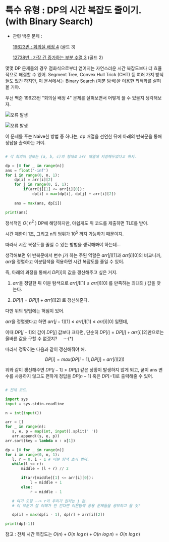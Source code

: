 # 특수 유형 : DP의 시간 복잡도 줄이기. (with Binary Search)

- 관련 백준 문제 : 

  [19623번 : 회의실 배정 4](https://www.acmicpc.net/problem/19623) (골드 3)

  [12738번 : 가장 긴 증가하는 부분 수열 3](https://www.acmicpc.net/problem/12738) (골드 2)  



몇몇 DP 문제들의 경우 점화식으로부터 얻어지는 자연스러운 시간 복잡도보다 더 효율적으로 해결할 수 있어. Segment Tree, Convex Hull Trick (CHT) 등 여러 가지 방식들도 있긴 하지만, 이 문서에서는 Binary Search (이분 탐색)을 이용한 최적화를 살펴볼 거야.


우선 백준 19623번 "회의실 배정 4" 문제를 살펴보면서 어떻게 풀 수 있을지 생각해보자. 

![오류 발생](../Algorithm/Images/19623.JPG)

![오류 발생](../Algorithm/Images/19623_2.JPG) 


이 문제를 푸는 Naive한 방법 중 하나는, dp 배열을 선언한 뒤에 아래의 반복문을 통해 정답을 출력하는 거야. 

```python

# 각 회의의 정보는 (a, b, c)의 형태로 arr 배열에 저장해두었다고 하자. 

dp = [0 for _ in range(n)]
ans = float('-inf')
for i in range(0, n, 1):
    dp[i] = arr[i][2]
    for j in range(0, i, 1): 
        if(arr[j][1] <= arr[i][0]): 
            dp[i] = max(dp[i], dp[j] + arr[i][2])
    
    ans = max(ans, dp[i]) 

print(ans)   
```

정석적인 $O$( $n^2$ ) DP에 해당하지만, 아쉽게도 위 코드를 제출하면 TLE를 받아. 

시간 제한이 1초, 그리고 n의 범위가 $10^{5}$ 까지 가능하기 때문이지. 


따라서 시간 복잡도를 줄일 수 있는 방법을 생각해봐야 하는데... 

생각해보면 위 반복문에서 변수 $j$가 하는 주된 역할은 $arr[j][1]$과 
$arr[i][0]$의 비교니까, $arr$을 정렬하고 이분탐색을 적용하면 시간 복잡도를 줄일 수 있어.

즉, 아래의 과정을 통해서 $DP[i]$의 값을 갱신해주고 싶은 거지. 

1. $arr$을 정렬한 뒤 이분 탐색으로 $arr[j][1] \leq arr[i][0]$ 를 만족하는 최대의 $j$ 값을 찾는다.

2. $DP[i] = DP[j] + arr[i][2]$ 로 갱신해준다. 


다만 위의 방법에는 허점이 있어. 

$arr$을 정렬했다고 하면 $arr[j - 1][1] \leq arr[j][1] \leq arr[i][0]$ 일텐데, 

이때 $DP[j - 1]$의 값이 $DP[j]$ 값보다 크다면, 단순히 $DP[i] = DP[j] + arr[i][2]$만으로는 올바른 값을 구할 수 없겠지? &nbsp;&nbsp;&nbsp;  $\cdots (*)$ 

따라서 정확히는 다음과 같이 갱신해줘야 해. 

$$DP[i] = max(DP[i - 1], DP[j] + arr[i][2])$$ 

 위와 같이 갱신해주면 $DP[j - 1] \gt DP[j]$ 같은 상황이 발생하지 않게 되고, 굳이 ans 변수를 사용하지 않고도 편하게 정답을 $DP[n - 1]$ 혹은 $DP[-1]$로 출력해줄 수 있어. 

 ```python 

# 전체 코드. 

import sys 
input = sys.stdin.readline 

n = int(input()) 

arr = [] 
for _ in range(n): 
    s, e, p = map(int, input().split(' '))
    arr.append((s, e, p)) 
arr.sort(key = lambda x : x[1])

dp = [0 for _ in range(n)]
for i in range(0, n, 1): 
    l, r = 0, i - 1 # 이분 탐색 초기 범위. 
    while(l <= r): 
        middle = (l + r) // 2 

        if(arr[middle][1] <= arr[i][0]): 
            l = middle + 1 
        else: 
            r = middle - 1 

    # 여기 도달 --> r이 우리가 원하는 j 값. 
    # 이 부분이 잘 이해가 안 간다면 이분탐색 응용 문제들을 공부하고 올 것! 

    dp[i] = max(dp[i - 1], dp[r] + arr[i][2]) 

print(dp[-1]) 
 ```

참고 :  전체 시간 복잡도는 $O(n) + O(n\,\, log \,n) + O(n \,\, log \,n) = O(n \,\, log\, n)$ 
